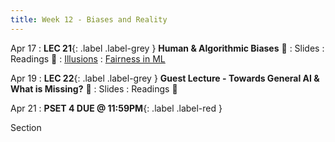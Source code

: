 ```yaml
---
title: Week 12 - Biases and Reality
---
```


Apr 17
: **LEC 21**{: .label .label-grey } **Human & Algorithmic Biases** 🎥 
  : Slides
: Readings 📖
: [Illusions](https://www.vox.com/science-and-health/20978285/optical-illusion-science-humility-reality-polarization)
: [Fairness in ML](https://fairmlbook.org/introduction.html)

Apr 19
: **LEC 22**{: .label .label-grey } **Guest Lecture - Towards General AI & What is Missing?** 🎥 
  : Slides
: Readings 📖


Apr 21
: **PSET 4 DUE @ 11:59PM**{: .label .label-red }

Section

